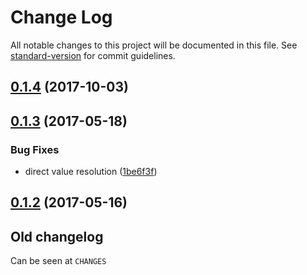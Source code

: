 # Change Log

All notable changes to this project will be documented in this file. See [standard-version](https://github.com/conventional-changelog/standard-version) for commit guidelines.

<a name="0.1.4"></a>
## [0.1.4](https://github.com/medikoo/dbjs-persistence/compare/v0.1.3...v0.1.4) (2017-10-03)



<a name="0.1.3"></a>
## [0.1.3](https://github.com/medikoo/dbjs-persistence/compare/v0.1.2...v0.1.3) (2017-05-18)


### Bug Fixes

* direct value resolution ([1be6f3f](https://github.com/medikoo/dbjs-persistence/commit/1be6f3f))



<a name="0.1.2"></a>
## [0.1.2](https://github.com/medikoo/dbjs-persistence/compare/v0.1.1...v0.1.2) (2017-05-16)


## Old changelog

Can be seen at `CHANGES`
